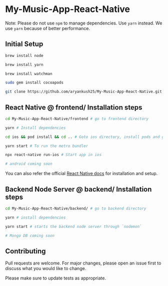 # My-Music-App-React-Native

Note: Please do not use `npm` to manage dependencies. Use `yarn` instead. We use `yarn` because of better performance.

## Initial Setup

```bash
brew install node

brew install yarn

brew install watchman

sudo gem install cocoapods

git clone https://github.com/aryankush25/My-Music-App-React-Native.git # Clone the project

```

## React Native @ frontend/ Installation steps

```bash
cd My-Music-App-React-Native/frontend # go to frontend directory

yarn # Install dependencies

cd ios && pod install && cd .. # Goto ios directory, install pods and go back to main project directory

yarn start # To run the metro bundler

npx react-native run-ios # Start app in ios

# android coming soon
```

You can also refer the official [React Native docs](https://facebook.github.io/react-native/docs/getting-started) for installation and setup.



## Backend Node Server @ backend/ Installation steps

```bash
cd My-Music-App-React-Native/backend/ # go to backend directory

yarn # install dependencies

yarn start # starts the backend node server through `nodemon`

# Mongo DB coming soon
```

## Contributing
Pull requests are welcome. For major changes, please open an issue first to discuss what you would like to change.

Please make sure to update tests as appropriate.

